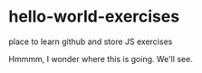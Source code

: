 # hello-world-exercises
place to learn github and store JS exercises

Hmmmm, I wonder where this is going.
We'll see.
